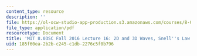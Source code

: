 ```yaml
---
content_type: resource
description: ''
file: https://ol-ocw-studio-app-production.s3.amazonaws.com/courses/8-03sc-physics-iii-vibrations-and-waves-fall-2016/185f60ea2b2bc245c1db2276c5f0b796_MIT8_03SCF16_hw_Lec16.pdf
file_type: application/pdf
resourcetype: Document
title: 'MIT 8.03SC Fall 2016 Lecture 16: 2D and 3D Waves, Snell''s Law'
uid: 185f60ea-2b2b-c245-c1db-2276c5f0b796
---
```

